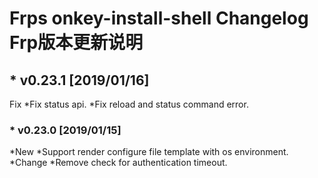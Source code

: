Frps onkey-install-shell Changelog
Frp版本更新说明
==================================
## * v0.23.1 [2019/01/16]
 Fix
  *Fix status api.
  *Fix reload and status command error.

###  * v0.23.0 [2019/01/15]

 *New
  *Support render configure file template with os environment.
 *Change
  *Remove check for authentication timeout.
